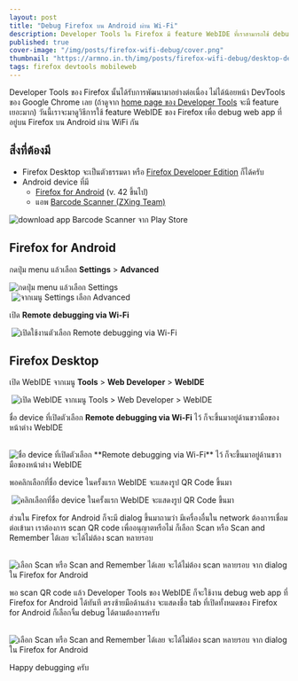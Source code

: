 ```yaml
---
layout: post
title: "Debug Firefox บน Android ผ่าน Wi-Fi"
description: Developer Tools ใน Firefox มี feature WebIDE ที่เราสามารถใช้ debug web app จาก Firefox บน Android ได้ผ่าน WiFi ถือว่าสะดวกดี มีขั้นตอนการ setup เพียงเล็กน้อยครับ
published: true
cover-image: "/img/posts/firefox-wifi-debug/cover.png"
thumbnail: "https://armno.in.th/img/posts/firefox-wifi-debug/desktop-devtools-enabled.png"
tags: firefox devtools mobileweb
---
```


Developer Tools ของ Firefox นั้นได้รับการพัฒนามาอย่างต่อเนื่อง ไม่ได้น้อยหน้า DevTools ของ Google Chrome เลย
(ถ้าดูจาก [home page ของ Developer Tools](https://developer.mozilla.org/en-US/docs/Tools) จะมี feature เยอะมาก)
วันนี้เราจะมาดูวิธีการใช้ feature WebIDE ของ Firefox เพื่อ debug web app ที่อยู่บน Firefox บน Android ผ่าน WiFi กัน

## สิ่งที่ต้องมี

- Firefox Desktop จะเป็นตัวธรรมดา หรือ [Firefox Developer Edition](https://www.mozilla.org/en-US/firefox/developer/) ก็ได้ครับ
- Android device ที่มี
  - [Firefox for Android](https://play.google.com/store/apps/details?id=org.mozilla.firefox) (v. 42 ขึ้นไป)
  - แอพ [Barcode Scanner (ZXing Team)](https://play.google.com/store/apps/details?id=com.google.zxing.client.android)

<div class="text-center">
  <img src="/img/posts/firefox-wifi-debug/mobile-download-app.png" alt="download app Barcode Scanner จาก Play Store">
</div>

## Firefox for Android

กดปุ่ม menu แล้วเลือก **Settings** > **Advanced**

<div class="text-center">
  <img src="/img/posts/firefox-wifi-debug/mobile-firefox-menu.png" alt="กดปุ่ม menu แล้วเลือก Settings">
</div>

<div class="text-center">
  <img src="/img/posts/firefox-wifi-debug/mobile-firefox-settings.png" alt="จากเมนู Settings เลือก Advanced">
</div>

เปิด **Remote debugging via Wi-Fi**

<div class="text-center">
  <img src="/img/posts/firefox-wifi-debug/mobile-firefox-dev-settings.png" alt="เปิดใช้งานตัวเลือก Remote debugging via Wi-Fi">
</div>

## Firefox Desktop

เปิด WebIDE จากเมนู **Tools** > **Web Developer** > **WebIDE**

<div class="text-center">
  <img src="/img/posts/firefox-wifi-debug/desktop-webide.png" alt="เปิด WebIDE จากเมนู Tools > Web Developer > WebIDE">
</div>

ชื่อ device ที่เปิดตัวเลือก **Remote debugging via Wi-Fi** ไว้ ก็จะขึ้นมาอยู่ด้านขวามือของหน้าต่าง WebIDE

<div class="text-center">
  <img src="/img/posts/firefox-wifi-debug/desktop-devices-list.png" alt="ชื่อ device ที่เปิดตัวเลือก **Remote debugging via Wi-Fi** ไว้ ก็จะขึ้นมาอยู่ด้านขวามือของหน้าต่าง WebIDE">
</div>

พอคลิกเลือกที่ชื่อ device ในครั้งแรก WebIDE จะแสดงรูป QR Code ขึ้นมา

<div class="text-center">
  <img src="/img/posts/firefox-wifi-debug/desktop-scan-qr-code.png" alt="คลิกเลือกที่ชื่อ device ในครั้งแรก WebIDE จะแสดงรูป QR Code ขึ้นมา">
</div>

ส่วนใน Firefox for Android ก็จะมี dialog ขึ้นมาถามว่า
มีเครื่องอื่นใน network ต้องการเชื่อมต่อเข้ามา เราต้องการ scan QR code เพื่ออนุญาตหรือไม่
ก็เลือก Scan หรือ Scan and Remember ได้เลย จะได้ไม่ต้อง scan หลายรอบ

<div class="text-center">
  <img src="/img/posts/firefox-wifi-debug/mobile-permission-requests.png" alt="เลือก Scan หรือ Scan and Remember ได้เลย จะได้ไม่ต้อง scan หลายรอบ จาก dialog ใน Firefox for Android">
</div>

พอ scan QR code แล้ว Developer Tools ของ WebIDE ก็จะใช้งาน debug web app ที่ Firefox for Android ได้ทันที
ตรงซ้ายมือด้านล่าง จะแสดงชื่อ tab ที่เปิดทั้งหมดของ Firefox for Android ก็เลือกจิ้ม debug ได้ตามต้องการครับ

<div class="text-center">
  <img src="/img/posts/firefox-wifi-debug/desktop-devtools-enabled.png" alt="เลือก Scan หรือ Scan and Remember ได้เลย จะได้ไม่ต้อง scan หลายรอบ จาก dialog ใน Firefox for Android">
</div>

Happy debugging ครับ
